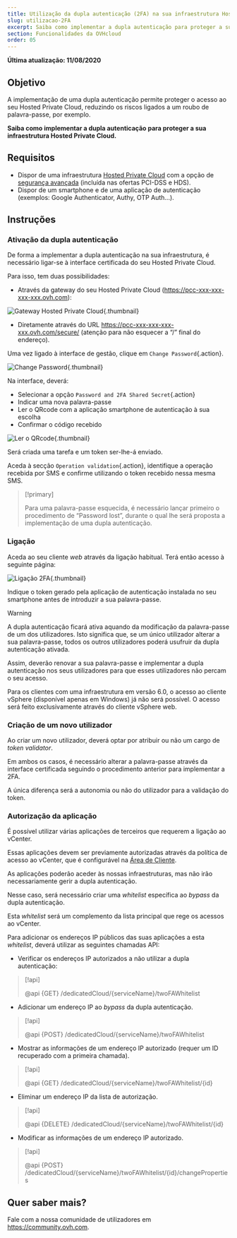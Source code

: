 ```yaml
---
title: Utilização da dupla autenticação (2FA) na sua infraestrutura Hosted Private Cloud
slug: utilizacao-2FA
excerpt: Saiba como implementar a dupla autenticação para proteger a sua infraestrutura
section: Funcionalidades da OVHcloud
order: 05
---
```


**Última atualização: 11/08/2020**

## Objetivo

A implementação de uma dupla autenticação permite proteger o acesso ao seu Hosted Private Cloud, reduzindo os riscos ligados a um roubo de palavra-passe, por exemplo.

**Saiba como implementar a dupla autenticação para proteger a sua infraestrutura Hosted Private Cloud.**
 
## Requisitos

- Dispor de uma infraestrutura [Hosted Private Cloud](https://www.ovhcloud.com/fr/enterprise/products/hosted-private-cloud/) com a opção de [segurança avançada](https://www.ovhcloud.com/fr/enterprise/products/hosted-private-cloud/safety-compliance/sddc/) (incluída nas ofertas PCI-DSS e HDS).
- Dispor de um smartphone e de uma aplicação de autenticação (exemplos: Google Authenticator, Authy, OTP Auth...).

## Instruções

### Ativação da dupla autenticação

De forma a implementar a dupla autenticação na sua infraestrutura, é necessário ligar-se à interface certificada do seu Hosted Private Cloud.

Para isso, tem duas possibilidades:
	
- Através da gateway do seu Hosted Private Cloud (https://pcc-xxx-xxx-xxx-xxx.ovh.com): 

![Gateway Hosted Private Cloud](images/gatewayPCC.jpg){.thumbnail}

- Diretamente através do URL https://pcc-xxx-xxx-xxx-xxx.ovh.com/secure/ (atenção para não esquecer a “/” final do endereço).

Uma vez ligado à interface de gestão, clique em `Change Password`{.action}.

![Change Password](images/selectChangePassword.png){.thumbnail}

Na interface, deverá:
	
* Selecionar a opção `Password and 2FA Shared Secret`{.action}
* Indicar uma nova palavra-passe 
* Ler o QRcode com a aplicação smartphone de autenticação à sua escolha
* Confirmar o código recebido

![Ler o QRcode](images/scanQRcode.png){.thumbnail}

Será criada uma tarefa e um token ser-lhe-á enviado.

Aceda à secção `Operation validation`{.action}, identifique a operação recebida por SMS e confirme utilizando o token recebido nessa mesma SMS.

> [!primary]
>
> Para uma palavra-passe esquecida, é necessário lançar primeiro o procedimento de “Password lost”, durante o qual lhe será proposta a implementação de uma dupla autenticação.
>

### Ligação

Aceda ao seu cliente *web* através da ligação habitual. Terá então acesso à seguinte página:

![Ligação 2FA](images/2FAtoken.png){.thumbnail}

Indique o token gerado pela aplicação de autenticação instalada no seu smartphone antes de introduzir a sua palavra-passe.


> [!warning]
>
> A dupla autenticação ficará ativa aquando da modificação da palavra-passe de um dos utilizadores. Isto significa que, se um único utilizador alterar a sua palavra-passe, todos os outros utilizadores poderá usufruir da dupla autenticação ativada. 
>
> Assim, deverão renovar a sua palavra-passe e implementar a dupla autenticação nos seus utilizadores para que esses utilizadores não percam o seu acesso.
>
> Para os clientes com uma infraestrutura em versão 6.0, o acesso ao cliente vSphere (disponível apenas em Windows) já não será possível. O acesso será feito exclusivamente através do cliente vSphere web.
>

### Criação de um novo utilizador

Ao criar um novo utilizador, deverá optar por atribuir ou não um cargo de *token validator*.

Em ambos os casos, é necessário alterar a palavra-passe através da interface certificada seguindo o procedimento anterior para implementar a 2FA.

A única diferença será a autonomia ou não do utilizador para a validação do token.

### Autorização da aplicação

É possível utilizar várias aplicações de terceiros que requerem a ligação ao vCenter.

Essas aplicações devem ser previamente autorizadas através da política de acesso ao vCenter, que é configurável na [Área de Cliente](https://docs.ovh.com/fr/private-cloud/manager-ovh-private-cloud/#securite).

As aplicações poderão aceder às nossas infraestruturas, mas não irão necessariamente gerir a dupla autenticação.

Nesse caso, será necessário criar uma *whitelist* específica ao *bypass* da dupla autenticação.

Esta *whitelist* será um complemento da lista principal que rege os acessos ao vCenter.

Para adicionar os endereços IP públicos das suas aplicações a esta *whitelist*, deverá utilizar as seguintes chamadas API: 

- Verificar os endereços IP autorizados a não utilizar a dupla autenticação:

> [!api]
>
> @api {GET} /dedicatedCloud/{serviceName}/twoFAWhitelist
>

- Adicionar um endereço IP ao *bypass* da dupla autenticação.

> [!api]
>
> @api {POST} /dedicatedCloud/{serviceName}/twoFAWhitelist
>

- Mostrar as informações de um endereço IP autorizado (requer um ID recuperado com a primeira chamada).

> [!api]
>
> @api {GET} /dedicatedCloud/{serviceName}/twoFAWhitelist/{id}
>

- Eliminar um endereço IP da lista de autorização.

> [!api]
>
> @api {DELETE} /dedicatedCloud/{serviceName}/twoFAWhitelist/{id}
>

- Modificar as informações de um endereço IP autorizado.

> [!api]
>
> @api {POST} /dedicatedCloud/{serviceName}/twoFAWhitelist/{id}/changeProperties
>

## Quer saber mais?

Fale com a nossa comunidade de utilizadores em <https://community.ovh.com>.

